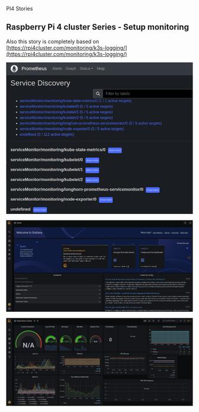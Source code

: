  PI4 Stories

## Raspberry Pi 4 cluster Series - Setup monitoring

Also this story is completely based on [https://rpi4cluster.com/monitoring/k3s-logging/](https://rpi4cluster.com/monitoring/k3s-logging/)

![](img/prometheus.png)

![](img/grafana-home.png)

![](img/kubernetes-cluster-grafana.png)
